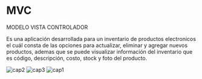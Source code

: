 # MVC
MODELO VISTA CONTROLADOR

Es una aplicación desarrollada para un inventario de productos electronicos el cuál consta de las opciones para actualizar, eliminar y agregar nuevos productos, ademas que se puede visualizar información del inventario que es código, descripción, costo, stock y foto del producto.

![cap2](https://user-images.githubusercontent.com/126217488/224224849-73c31a76-cde2-47ea-915f-53abdd2bda8b.png)
![cap3](https://user-images.githubusercontent.com/126217488/224224850-f3df3b46-5b05-409d-bbd0-12728d41413d.png)
![cap1](https://user-images.githubusercontent.com/126217488/224224851-ea45cdef-a9d0-4344-b8d5-969088cd959c.png)
